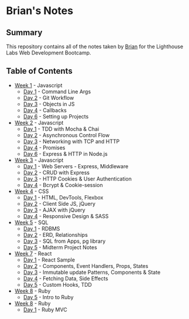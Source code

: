 # Brian's Notes

## Summary

This repository contains all of the notes taken by [Brian](https://github.com/kolpp15) for the Lighthouse Labs Web Development Bootcamp. 

## Table of Contents
* [Week 1](/Week_1) - Javascript
  * [Day 1](/Week_1/Day_1) - Command Line Args
  * [Day 2](/Week_1/Day_2) - Git Workflow
  * [Day 3](/Week_1/Day_3) - Objects in JS
  * [Day 4](/Week_1/Day_4) - Callbacks
  * [Day 6](/Week_1/Day_6) - Setting up Projects
* [Week 2](/Week_2) - Javascript
  * [Day 1](/Week_2/Day_1) - TDD with Mocha & Chai
  * [Day 2](/Week_2/Day_2) - Asynchronous Control Flow
  * [Day 3](/Week_2/Day_3) - Networking with TCP and HTTP
  * [Day 4](/Week_2/Day_4) - Promises
  * [Day 6](/Week_2/Day_6) - Express & HTTP in Node.js
* [Week 3](/Week_3) - Javascript
  * [Day 1](/Week_3/Day_1) - Web Servers - Express, Middleware
  * [Day 2](/Week_3/Day_2) - CRUD with Express
  * [Day 3](/Week_3/Day_3) - HTTP Cookies & User Authentication
  * [Day 4](/Week_3/Day_4) - Bcrypt & Cookie-session
* [Week 4](/Week_4) - CSS
  * [Day 1](/Week_4/Day_1) - HTML, DevTools, Flexbox
  * [Day 2](/Week_4/Day_2) - Client Side JS, jQuery
  * [Day 3](/Week_4/Day_3) - AJAX with jQuery
  * [Day 4](/Week_4/Day_4) - Responsive Design & SASS
* [Week 5](/Week_5) - SQL
  * [Day 1](/Week_5/Day_1) - RDBMS
  * [Day 2](/Week_5/Day_2) - ERD, Relationships
  * [Day 3](/Week_5/Day_3) - SQL from Apps, pg library
  * [Day 5](/Week_5/Day_5) - Midterm Project Notes
* [Week 7](/Week_7) - React
  * [Day 1](/Week_7/Day_1) - React Sample
  * [Day 2](/Week_7/Day_2) - Components, Event Handlers, Props, States
  * [Day 3](/Week_7/Day_3) - Immutable update Patterns, Components & State
  * [Day 4](/Week_7/Day_4) - Fetching Data, Side Effects
  * [Day 5](/Week_7/Day_5) - Custom Hooks, TDD
* [Week 8](/Week_8) - Ruby
  * [Day 5](/Week_8/Day_5) - Intro to Ruby
* [Week 8](/Week_10) - Ruby
  * [Day 1](/Week_10/Day_1) - Ruby MVC